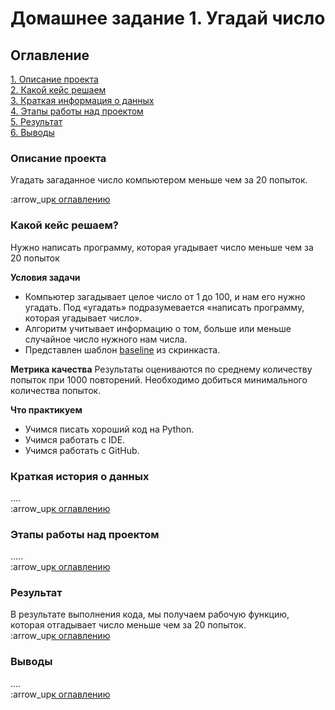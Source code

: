 # Домашнее задание 1. Угадай число

## Оглавление

[1. Описание проекта](https://github.com/tsteak/SF_hometasks/blob/main/HW-01/README.md#Описание-проекта)\
[2. Какой кейс решаем](https://github.com/tsteak/SF_hometasks/blob/main/HW-01/README.md#Какой-кейс-решаем)\
[3. Краткая информация о данных](https://github.com/tsteak/SF_hometasks/blob/main/HW-01/README.md#Краткая-информация-о-данных)\
[4. Этапы работы над проектом](https://github.com/tsteak/SF_hometasks/blob/main/HW-01/README.md#Этапы-работы-над-проектом)\
[5. Результат](https://github.com/tsteak/SF_hometasks/blob/main/HW-01/README.md#Результат)\
[6. Выводы](https://github.com/tsteak/SF_hometasks/blob/main/HW-01/README.md#Выводы)

### Описание проекта
Угадать загаданное число компьютером меньше чем за 20 попыток.

:arrow_up[к оглавлению](https://github.com/tsteak/SF_hometasks/blob/main/HW-01/README.md#Оглавление)

### Какой кейс решаем?

Нужно написать программу, которая угадывает число меньше чем за 20 попыток

**Условия задачи**
- Компьютер загадывает целое число от 1 до 100, и нам его нужно угадать. Под «угадать» подразумевается «написать программу, которая угадывает число».
- Алгоритм учитывает информацию о том, больше или меньше случайное число нужного нам числа.
- Представлен шаблон [baseline](https://colab.research.google.com/drive/1k2WZD8PWWOYFHrpAJoB2eZw06ID7KnFA) из скринкаста.

**Метрика качества**
Результаты оцениваются по среднему количеству попыток при 1000 повторений. Необходимо добиться минимального количества попыток.

**Что практикуем**
- Учимся писать хороший код на Python.
- Учимся работать с IDE.
- Учимся работать с GitHub.

### Краткая история о данных
.... \
:arrow_up[к оглавлению](https://github.com/tsteak/SF_hometasks/blob/main/HW-01/README.md#Оглавление)

### Этапы работы над проектом
.....\
:arrow_up[к оглавлению](https://github.com/tsteak/SF_hometasks/blob/main/HW-01/README.md#Оглавление)

### Результат
В результате выполнения кода, мы получаем рабочую функцию, которая отгадывает число меньше чем за 20 попыток.\
:arrow_up[к оглавлению](https://github.com/tsteak/SF_hometasks/blob/main/HW-01/README.md#Оглавление)

### Выводы
....\
:arrow_up[к оглавлению](https://github.com/tsteak/SF_hometasks/blob/main/HW-01/README.md#Оглавление)